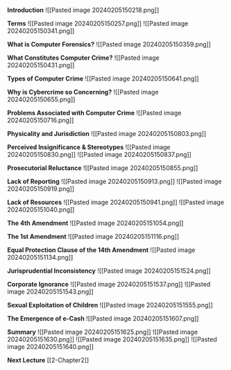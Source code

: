 **Introduction**
![[Pasted image 20240205150218.png]]

**Terms**
![[Pasted image 20240205150257.png]]
![[Pasted image 20240205150341.png]]

**What is Computer Forensics?**
![[Pasted image 20240205150359.png]]

**What Constitutes Computer Crime?**
![[Pasted image 20240205150431.png]]

**Types of Computer Crime**
![[Pasted image 20240205150641.png]]

**Why is Cybercrime so Concerning?**
![[Pasted image 20240205150655.png]]

**Problems Associated with Computer Crime**
![[Pasted image 20240205150716.png]]

**Physicality and Jurisdiction**
![[Pasted image 20240205150803.png]]

**Perceived Insignificance & Stereotypes**
![[Pasted image 20240205150830.png]]
![[Pasted image 20240205150837.png]]

**Prosecutorial Reluctance**
![[Pasted image 20240205150855.png]]

**Lack of Reporting**
![[Pasted image 20240205150913.png]]
![[Pasted image 20240205150919.png]]

**Lack of Resources**
![[Pasted image 20240205150941.png]]
![[Pasted image 20240205151040.png]]

**The 4th Amendment**
![[Pasted image 20240205151054.png]]

**The 1st Amendment**
![[Pasted image 20240205151116.png]]

**Equal Protection Clause of the 14th Amendment**
![[Pasted image 20240205151134.png]]

**Jurisprudential Inconsistency**
![[Pasted image 20240205151524.png]]

**Corporate Ignorance**
![[Pasted image 20240205151537.png]]
![[Pasted image 20240205151543.png]]

**Sexual Exploitation of Children**
![[Pasted image 20240205151555.png]]

**The Emergence of e-Cash**
![[Pasted image 20240205151607.png]]

**Summary**
![[Pasted image 20240205151625.png]]
![[Pasted image 20240205151630.png]]
![[Pasted image 20240205151635.png]]
![[Pasted image 20240205151640.png]]

**Next Lecture** 
[[2-Chapter2]]

